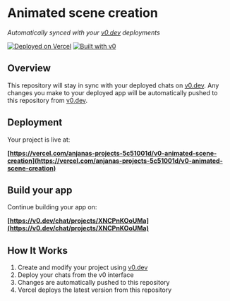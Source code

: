 # Animated scene creation

*Automatically synced with your [v0.dev](https://v0.dev) deployments*

[![Deployed on Vercel](https://img.shields.io/badge/Deployed%20on-Vercel-black?style=for-the-badge&logo=vercel)](https://vercel.com/anjanas-projects-5c51001d/v0-animated-scene-creation)
[![Built with v0](https://img.shields.io/badge/Built%20with-v0.dev-black?style=for-the-badge)](https://v0.dev/chat/projects/XNCPnKOoUMa)

## Overview

This repository will stay in sync with your deployed chats on [v0.dev](https://v0.dev).
Any changes you make to your deployed app will be automatically pushed to this repository from [v0.dev](https://v0.dev).

## Deployment

Your project is live at:

**[https://vercel.com/anjanas-projects-5c51001d/v0-animated-scene-creation](https://vercel.com/anjanas-projects-5c51001d/v0-animated-scene-creation)**

## Build your app

Continue building your app on:

**[https://v0.dev/chat/projects/XNCPnKOoUMa](https://v0.dev/chat/projects/XNCPnKOoUMa)**

## How It Works

1. Create and modify your project using [v0.dev](https://v0.dev)
2. Deploy your chats from the v0 interface
3. Changes are automatically pushed to this repository
4. Vercel deploys the latest version from this repository
